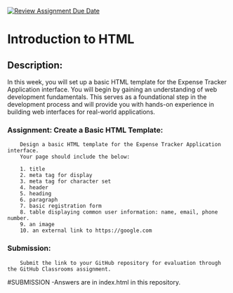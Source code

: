 [![Review Assignment Due Date](https://classroom.github.com/assets/deadline-readme-button-22041afd0340ce965d47ae6ef1cefeee28c7c493a6346c4f15d667ab976d596c.svg)](https://classroom.github.com/a/Dr_CRy30)
# Introduction to HTML

## Description:
In this week, you will set up a basic HTML template for the Expense Tracker Application interface. You will begin by gaining an understanding of web development fundamentals. This serves as a foundational step in the development process and will provide you with hands-on experience in building web interfaces for real-world applications.

### Assignment: Create a Basic HTML Template:
        Design a basic HTML template for the Expense Tracker Application interface.
        Your page should include the below:

        1. title
        2. meta tag for display
        3. meta tag for character set
        4. header
        5. heading
        6. paragraph
        7. basic registration form
        8. table displaying common user information: name, email, phone number.
        9. an image
        10. an external link to https://google.com
        

### Submission:
        Submit the link to your GitHub repository for evaluation through the GitHub Classrooms assignment.


#SUBMISSION
 -Answers are in index.html in this repository.
 
